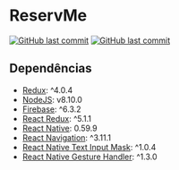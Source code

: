# ReservMe
<!--------------------- TAGS  -------------------------------->
[![GitHub last commit](https://img.shields.io/github/last-commit/felpsbs/Clubinho-Nerd.svg)](https://github.com/felpsbs/Clubinho-Nerd/commits/master)
[![GitHub last commit](https://img.shields.io/github/contributors/felpsbs/Clubinho-Nerd.svg)](https://github.com/felpsbs/Clubinho-Nerd/graphs/contributors)

## Dependências

- [Redux](https://redux.js.org/introduction/getting-started): ^4.0.4
- [NodeJS](https://nodejs.org/en/): v8.10.0
- [Firebase](https://rnfirebase.io/docs/v5.x.x/installation/initial-setup): ^6.3.2
- [React Redux](https://redux.js.org/basics/usage-with-react#installing-react-redux): ^5.1.1
- [React Native](http://facebook.github.io/react-native/): 0.59.9
- [React Navigation](https://reactnavigation.org/): ^3.11.1
- [React Native Text Input Mask](https://github.com/react-native-community/react-native-text-input-mask): ^1.0.4
- [React Native Gesture Handler](https://kmagiera.github.io/react-native-gesture-handler/): ^1.3.0
